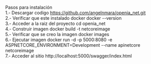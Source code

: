 Pasos para instalación  
1.- Descargar codigo https://github.com/angelnmara/openia_net.git  
2.- Verificar que este instalado docker docker --version  
3.- Acceder a la raiz del proyecto cd openia_net  
4.- Construir imagen docker build -t netcoreimage  
5.- Verificar que se creo la imagen docker images  
6.- Ejecutar imagen docker run -d -p 5000:8080 -e ASPNETCORE_ENVIRONMENT=Development --name apinetcore  netcoreimage  
7.- Acceder al sitio http://localhost:5000/swagger/index.html  
